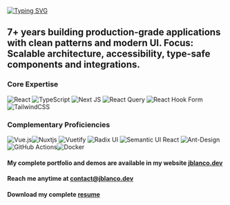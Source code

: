 [![Typing SVG](https://readme-typing-svg.demolab.com?font=Fira+Code&size=25&pause=1000&repeat=false&width=435&lines=Hello+there!+I'm+JB)](https://git.io/typing-svg)

<h2 align="left">7+ years building production-grade applications with clean patterns and modern UI.
Focus: Scalable architecture, accessibility, type-safe components and integrations.</h2>

<h3>Core Expertise</h3>

![React](https://img.shields.io/badge/react-%2320232a.svg?style=for-the-badge&logo=react&logoColor=%2361DAFB) ![TypeScript](https://img.shields.io/badge/typescript-%23007ACC.svg?style=for-the-badge&logo=typescript&logoColor=white) ![Next JS](https://img.shields.io/badge/Next-black?style=for-the-badge&logo=next.js&logoColor=white) ![React Query](https://img.shields.io/badge/-React%20Query-FF4154?style=for-the-badge&logo=react%20query&logoColor=white) ![React Hook Form](https://img.shields.io/badge/React%20Hook%20Form-%23EC5990.svg?style=for-the-badge&logo=reacthookform&logoColor=white) ![TailwindCSS](https://img.shields.io/badge/tailwindcss-%2338B2AC.svg?style=for-the-badge&logo=tailwind-css&logoColor=white)

<h3>Complementary Proficiencies</h3>

![Vue.js](https://img.shields.io/badge/vuejs-%2335495e.svg?style=for-the-badge&logo=vuedotjs&logoColor=%234FC08D)![Nuxtjs](https://img.shields.io/badge/Nuxt-002E3B?style=for-the-badge&logo=nuxtdotjs&logoColor=#00DC82) ![Vuetify](https://img.shields.io/badge/Vuetify-1867C0?style=for-the-badge&logo=vuetify&logoColor=AEDDFF)
![Radix UI](https://img.shields.io/badge/radix%20ui-161618.svg?style=for-the-badge&logo=radix-ui&logoColor=white) ![Semantic UI React](https://img.shields.io/badge/Semantic%20UI%20React-%2335BDB2.svg?style=for-the-badge&logo=SemanticUIReact&logoColor=white) ![Ant-Design](https://img.shields.io/badge/-AntDesign-%230170FE?style=for-the-badge&logo=ant-design&logoColor=white) ![GitHub Actions](https://img.shields.io/badge/github%20actions-%232671E5.svg?style=for-the-badge&logo=githubactions&logoColor=white)![Docker](https://img.shields.io/badge/docker-%230db7ed.svg?style=for-the-badge&logo=docker&logoColor=white)

<h4>My complete portfolio and demos are available in my website <a href="https://jblanco.dev/">jblanco.dev</a></h4>
<h4>Reach me anytime at <a href="mailto:contact@jblanco.dev">contact@jblanco.dev</a></h4>
<h4>Download my complete <a href="https://jblanco.dev/assets/jesus-blanco-resume.pdf">resume</a></h4>

